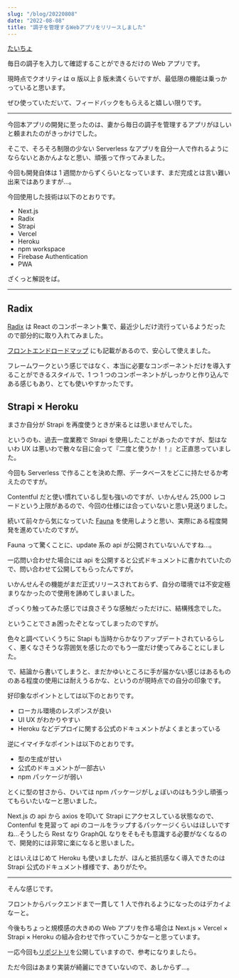 ```yaml
---
slug: "/blog/20220808"
date: "2022-08-08"
title: "調子を管理するWebアプリをリリースしました"
---
```


[たいちょ](https://taicho.kk-web.link/)

毎日の調子を入力して確認することができるだけの Web アプリです。

現時点でクオリティは α 版以上 β 版未満くらいですが、最低限の機能は乗っかっていると思います。

ぜひ使っていただいて、フィードバックをもらえると嬉しい限りです。

---

今回本アプリの開発に至ったのは、妻から毎日の調子を管理するアプリがほしいと頼まれたのがきっかけでした。

そこで、そろそろ制限の少ない Serverless なアプリを自分一人で作れるようにならないとあかんよなと思い、頑張って作ってみました。

今回も開発自体は 1 週間かからずくらいとなっています、まだ完成とは言い難い出来ではありますが…。

今回使用した技術は以下のとおりです。

- Next.js
- Radix
- Strapi
- Vercel
- Heroku
- npm workspace
- Firebase Authentication
- PWA

ざくっと解説をば。

---

## Radix

[Radix](https://www.radix-ui.com/) は React のコンポーネント集で、最近少しだけ流行っているようだったので部分的に取り入れてみました。

[フロントエンドロードマップ](https://roadmap.sh/frontend) にも記載があるので、安心して使えました。

フレームワークという感じではなく、本当に必要なコンポーネントだけを導入することができるスタイルで、1 つ 1 つのコンポーネントがしっかりと作り込んである感じもあり、とても使いやすかったです。

## Strapi × Heroku

まさか自分が Strapi を再度使うときが来るとは思いませんでした。

というのも、過去一度業務で Strapi を使用したことがあったのですが、型はないわ UX は悪いわで散々な目に会って『二度と使うか！！』と正直思っていました。

今回も Serverless で作ることを決めた際、データベースをどこに持たせるか考えたのですが。

Contentful だと使い慣れているし型も強いのですが、いかんせん 25,000 レコードという上限があるので、今回の仕様には合っていないと思い見送りました。

続いて前々から気になっていた [Fauna](https://fauna.com/) を使用しようと思い、実際にある程度開発を進めていたのですが。

Fauna って驚くことに、update 系の api が公開されていないんですね…。

一応問い合わせた場合には api を公開すると公式ドキュメントに書かれていたので、問い合わせて公開してもらったんですが。

いかんせんその機能がまだ正式リリースされておらず、自分の環境では不安定極まりなかったので使用を諦めてしまいました。

ざっくり触ってみた感じでは良さそうな感触だっただけに、結構残念でした。

ということでさぁ困ったぞとなってしまったのですが。

色々と調べていくうちに Stapi も当時からかなりアップデートされているらしく、悪くなさそうな雰囲気を感じたのでもう一度だけ使ってみることにしました。

で、結論から書いてしまうと、まだかゆいところに手が届かない感じはあるもののある程度の使用には耐えうるかな、というのが現時点での自分の印象です。

好印象なポイントとしては以下のとおりです。

- ローカル環境のレスポンスが良い
- UI UX がわかりやすい
- Heroku などデプロイに関する公式のドキュメントがよくまとまっている

逆にイマイチなポイントは以下のとおりです。

- 型の生成が甘い
- 公式のドキュメントが一部古い
- npm パッケージが弱い

とくに型の甘さから、ひいては npm パッケージがしょぼいのはもう少し頑張ってもらいたいなーと思いました。

Next.js の api から axios を叩いて Strapi にアクセスしている状態なので、Contenful を見習って api のコールをラップするパッケージくらいはほしいですね…そうしたら Rest なり GraphQL なりをそもそも意識する必要がなくなるので、開発的には非常に楽になると思いました。

とはいえはじめて Heroku も使いましたが、ほんと抵抗感なく導入できたのは Strapi 公式のドキュメント様様です、ありがたや。

---

そんな感じです。

フロントからバックエンドまで一貫して 1 人で作れるようになったのはデカイよなーと。

今後もちょっと規模感の大きめの Web アプリを作る場合は Next.js × Vercel × Strapi × Heroku の組み合わせで作っていこうかなーと思っています。

一応今回も[リポジトリ](https://github.com/piro0919/taicho)を公開していますので、参考になりましたら。

ただ今回はあまり実装が綺麗にできていないので、あしからず…。
